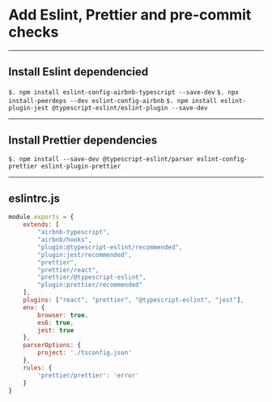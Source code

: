 # Add Eslint, Prettier and pre-commit checks

<hr />

## Install Eslint dependencied

`$. npm install eslint-config-airbnb-typescript --save-dev`
`$. npx install-peerdeps --dev eslint-config-airbnb`
`$. npm install eslint-plugin-jest @typescript-eslint/eslint-plugin --save-dev`

<hr />

## Install Prettier dependencies

`$. npm install --save-dev @typescript-eslint/parser eslint-config-prettier eslint-plugin-prettier`

<hr />

## eslintrc.js

```js
module.exports = {
    extends: [
        "airbnb-typescript",
        "airbnb/hooks",
        "plugin:@typescript-eslint/recommended",
        "plugin:jest/recommended",
        "prettier",
        "prettier/react",
        "prettier/@typescript-eslint",
        "plugin:prettier/recommended"
    ],
    plugins: ["react", "prettier", "@typescript-eslint", "jest"],
    env: {
        browser: true,
        es6: true,
        jest: true
    },
    parserOptions: {
        project: './tsconfig.json'
    },
    rules: {
        'prettier/prettier': 'error'
    }
}
```

